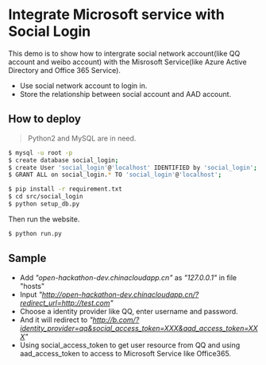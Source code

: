 # Integrate Microsoft service with Social Login

This demo is to show how to intergrate social network account(like QQ account and weibo account) with the Misrosoft Service(like Azure Active Directory and Office 365 Service).

  - Use social network account to login in.
  - Store the relationship between social account and AAD account.


## How to deploy
> Python2 and MySQL are in need.

```sh
$ mysql -u root -p
$ create database social_login;
$ create User 'social_login'@'localhost' IDENTIFIED by 'social_login';
$ GRANT ALL on social_login.* TO 'social_login'@'localhost';
```
```sh
$ pip install -r requirement.txt
$ cd src/social_login
$ python setup_db.py
```
Then run the website.
```sh
$ python run.py
```

## Sample
* Add *"open-hackathon-dev.chinacloudapp.cn"* as *"127.0.0.1"* in file "hosts"
* Input *"http://open-hackathon-dev.chinacloudapp.cn/?redirect_url=http://test.com"*
* Choose a identity provider like QQ, enter username and password.
* And it will redirect to *"http://b.com/?identity_provider=qq&social_access_token=XXX&aad_access_token=XXX"*
* Using social_access_token to get user resource from QQ and using aad_access_token to access to Microsoft Service like Office365.
